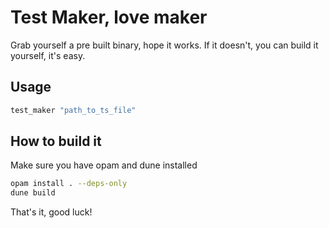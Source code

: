# Test Maker, love maker

Grab yourself a pre built binary, hope it works.
If it doesn't, you can build it yourself, it's easy.

## Usage
```sh
test_maker "path_to_ts_file"
```

## How to build it
Make sure you have opam and dune installed

```sh
opam install . --deps-only
dune build
```

That's it, good luck!
